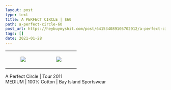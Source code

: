 ```yaml
---
layout: post
type: text
title: A PERFECT CIRCLE | $60
path: a-perfect-circle-60
post_url: https://heybuymyshit.com/post/641534089105702912/a-perfect-circle-60
tags: []
date: 2021-01-28
---
```




<table style="width:100%;"><tr><td style="vertical-align:top;">
      <figure class="tmblr-full" data-orig-height="2048" data-orig-width="1365" data-orig-src="https://concertshirts.netlify.app/shirts/0367/0367-01.jpg"><img src="https://64.media.tumblr.com/6d7c23744f7066516c51c8cc1f034bf8/182aeb2215a2d376-8c/s540x810/53ca3f6a7e14cf4e9da2728ac4c2792e50138ebe.jpg" data-orig-height="2048" data-orig-width="1365" data-orig-src="https://concertshirts.netlify.app/shirts/0367/0367-01.jpg"/></figure></td>
    <td style="vertical-align:top;">
      <figure class="tmblr-full" data-orig-height="2048" data-orig-width="1365" data-orig-src="https://concertshirts.netlify.app/shirts/0367/0367-02.jpg"><img src="https://64.media.tumblr.com/685ef65c9755bc0834ed47bbe2c4a72d/182aeb2215a2d376-bf/s540x810/b2c3bee6793eac6b856597f8a0821cf2129a0050.jpg" data-orig-height="2048" data-orig-width="1365" data-orig-src="https://concertshirts.netlify.app/shirts/0367/0367-02.jpg"/></figure></td>
  </tr></table><p>
  A Perfect Circle | Tour 2011<br/>MEDIUM | 100% Cotton | Bay Island Sportswear
</p>

